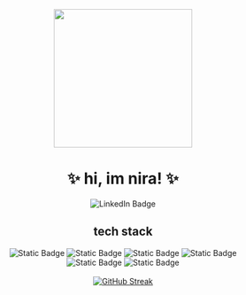 <div id="header" align="center">
  <img src="https://media.giphy.com/media/s63Jzew1dfO3j6nndV/giphy.gif" width="250"/>
</div>

<h1 align="center">
  ✨ hi, im nira! ✨
</h1>
<div align="center">
  <img src="https://img.shields.io/badge/LinkedIn-blue?link=https%3A%2F%2Fwww.linkedin.com%2Fin%2Fnirapatelm%2F" alt="LinkedIn Badge"/>
</div>

<div align="center">
  <h2>
     tech stack
  </h2>
  <div id="badges">
    <img alt="Static Badge" src="https://img.shields.io/badge/HTML-lightpink">
    <img alt="Static Badge" src="https://img.shields.io/badge/CSS-lavender">
    <img alt="Static Badge" src="https://img.shields.io/badge/JavaScript-lightpink">
    <img alt="Static Badge" src="https://img.shields.io/badge/React.js-lavender">
    <img alt="Static Badge" src="https://img.shields.io/badge/Python-lightpink">
    <img alt="Static Badge" src="https://img.shields.io/badge/C++-lavender">
  </div>
</div>

<br />

<div align="center">
  <a href="https://git.io/streak-stats"><img src="https://github-readme-streak-stats.herokuapp.com?user=nirapatelm&theme=rose-pine" alt="GitHub Streak"/></a>
</div>

<!--
**nirapatelm/nirapatelm** is a ✨ _special_ ✨ repository because its `README.md` (this file) appears on your GitHub profile.
Here are some ideas to get you started:
- 🔭 I’m currently working on ...
- 🌱 I’m currently learning ...
- 👯 I’m looking to collaborate on ...
- 🤔 I’m looking for help with ...
- 💬 Ask me about ...
- 📫 How to reach me: ...
- 😄 Pronouns: ...
- ⚡ Fun fact: ...
-->
